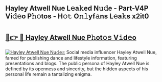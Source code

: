 ## Hayley Atwell Nue L𝚎a𝚔ed N𝚞𝚍e - Part-V4P Vi𝚍𝚎o P𝚑𝚘tos - H𝚘𝚝 O𝚗𝚕yf𝚊ns L𝚎a𝚔s x2it0

# <h2><a href="http://kfeyos.oniu.top/?m=Hayley+Atwell+Nue">🔗👉 🔴 Hayley Atwell Nue P𝚑ot𝚘𝚜 V𝚒d𝚎o</a></h2>

[![Hayley Atwell Nue Nu𝚍e𝚜](https://i.imgur.com/0qMVB7G.gif)](http://kfeyos.oniu.top/?m=Hayley+Atwell+Nue)
Social media influencer Hayley Atwell Nue, famed for publishing dance and lifestyle information, featuring presentations and blogs. The public persona of Hayley Atwell Nue is defined by its openness and sincerity, but the hidden aspects of his personal life remain a tantalizing enigma.  
